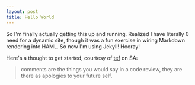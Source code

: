 ```yaml
---
layout: post
title: Hello World
---
```


So I'm finally actually getting this up and running. Realized I have literally 0 need for a dynamic site, though it was a fun exercise in wiring Markdown rendering into HAML. So now I'm using Jekyll! Hooray!

Here's a thought to get started, courtesy of [tef](http://programmingisterrible.com) on SA:

> comments are the things you would say in a code review, they are there as apologies to your future self.
<!--jump-->
